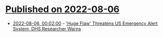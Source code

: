 # [Published on 2022-08-06](index.md)

* [2022-08-06, 00:02:00](https://it.slashdot.org/story/22/08/05/2114204/huge-flaw-threatens-us-emergency-alert-system-dhs-researcher-warns?utm_source=rss1.0mainlinkanon&utm_medium=feed) - ['Huge Flaw' Threatens US Emergency Alert System, DHS Researcher Warns](https://it.slashdot.org/story/22/08/05/2114204/huge-flaw-threatens-us-emergency-alert-system-dhs-researcher-warns?utm_source=rss1.0mainlinkanon&utm_medium=feed)
